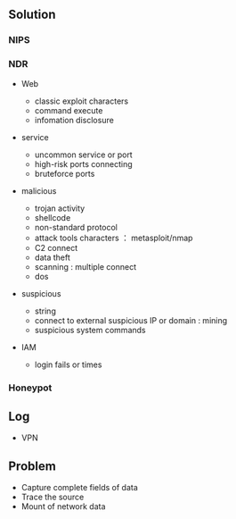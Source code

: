 ## Solution
### NIPS
  
### NDR
- Web
  - classic exploit characters
  - command execute
  - infomation disclosure
  
- service
  - uncommon service or port
  - high-risk ports connecting
  - bruteforce ports
  
- malicious
  - trojan activity
  - shellcode
  - non-standard protocol
  - attack tools characters ： metasploit/nmap
  - C2 connect 
  - data theft
  - scanning : multiple connect
  - dos

- suspicious
  - string
  - connect to external suspicious IP or domain : mining 
  - suspicious system commands


- IAM
  - login fails or times
  

### Honeypot

## Log
- VPN 


## Problem
- Capture complete fields of data
- Trace the source
- Mount of network data
